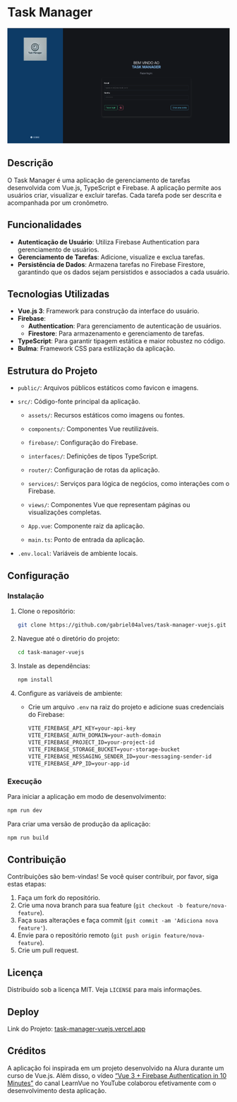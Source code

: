 # Task Manager

<img src="./public/image.png">

## Descrição

O Task Manager é uma aplicação de gerenciamento de tarefas desenvolvida com Vue.js, TypeScript e Firebase. A aplicação permite aos usuários criar, visualizar e excluir tarefas. Cada tarefa pode ser descrita e acompanhada por um cronômetro.

## Funcionalidades

- **Autenticação de Usuário**: Utiliza Firebase Authentication para gerenciamento de usuários.
- **Gerenciamento de Tarefas**: Adicione, visualize e exclua tarefas.
- **Persistência de Dados**: Armazena tarefas no Firebase Firestore, garantindo que os dados sejam persistidos e associados a cada usuário.

## Tecnologias Utilizadas

- **Vue.js 3**: Framework para construção da interface do usuário.
- **Firebase**:
  - **Authentication**: Para gerenciamento de autenticação de usuários.
  - **Firestore**: Para armazenamento e gerenciamento de tarefas.
- **TypeScript**: Para garantir tipagem estática e maior robustez no código.
- **Bulma**: Framework CSS para estilização da aplicação.

## Estrutura do Projeto

- `public/`: Arquivos públicos estáticos como favicon e imagens.

- `src/`: Código-fonte principal da aplicação.

  - `assets/`: Recursos estáticos como imagens ou fontes.

  - `components/`: Componentes Vue reutilizáveis.

  - `firebase/`: Configuração do Firebase.

  - `interfaces/`: Definições de tipos TypeScript.

  - `router/`: Configuração de rotas da aplicação.

  - `services/`: Serviços para lógica de negócios, como interações com o Firebase.

  - `views/`: Componentes Vue que representam páginas ou visualizações completas.

  - `App.vue`: Componente raiz da aplicação.

  - `main.ts`: Ponto de entrada da aplicação.

- `.env.local`: Variáveis de ambiente locais.

## Configuração

### Instalação

1. Clone o repositório:

   ```bash
   git clone https://github.com/gabriel04alves/task-manager-vuejs.git
   ```

2. Navegue até o diretório do projeto:

   ```bash
   cd task-manager-vuejs
   ```

3. Instale as dependências:

   ```bash
   npm install
   ```

4. Configure as variáveis de ambiente:
   - Crie um arquivo `.env` na raiz do projeto e adicione suas credenciais do Firebase:
     ```env
     VITE_FIREBASE_API_KEY=your-api-key
     VITE_FIREBASE_AUTH_DOMAIN=your-auth-domain
     VITE_FIREBASE_PROJECT_ID=your-project-id
     VITE_FIREBASE_STORAGE_BUCKET=your-storage-bucket
     VITE_FIREBASE_MESSAGING_SENDER_ID=your-messaging-sender-id
     VITE_FIREBASE_APP_ID=your-app-id
     ```

### Execução

Para iniciar a aplicação em modo de desenvolvimento:

```bash
npm run dev
```

Para criar uma versão de produção da aplicação:

```bash
npm run build
```

## Contribuição

Contribuições são bem-vindas! Se você quiser contribuir, por favor, siga estas etapas:

1. Faça um fork do repositório.
2. Crie uma nova branch para sua feature (`git checkout -b feature/nova-feature`).
3. Faça suas alterações e faça commit (`git commit -am 'Adiciona nova feature'`).
4. Envie para o repositório remoto (`git push origin feature/nova-feature`).
5. Crie um pull request.

## Licença

Distribuído sob a licença MIT. Veja `LICENSE` para mais informações.

## Deploy

Link do Projeto: [task-manager-vuejs.vercel.app
](https://task-manager-vuejs.vercel.app)

## Créditos

A aplicação foi inspirada em um projeto desenvolvido na Alura durante um curso de Vue.js. Além disso, o vídeo [“Vue 3 + Firebase Authentication in 10 Minutes”](https://youtu.be/xceR7mrrXsA?feature=shared) do canal LearnVue no YouTube colaborou efetivamente com o desenvolvimento desta aplicação.
